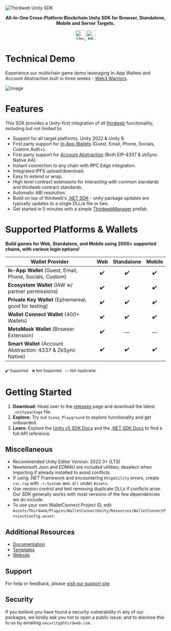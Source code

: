 ![Thirdweb Unity SDK](https://github.com/thirdweb-dev/unity-sdk/assets/43042585/0eb16b66-317b-462b-9eb1-9425c0929c96)

<p align="center">
  <strong>All-In-One Cross-Platform Blockchain Unity SDK for Browser, Standalone, Mobile and Server Targets.</strong>
</p>

<p align="center">
  <a href="https://portal.thirdweb.com/unity/v5">
    <img alt="Unity Documentation" src="https://img.shields.io/badge/Unity-Documentation-blue?logo=unity&style=for-the-badge" height="30">
  </a>
  <a href="https://portal.thirdweb.com/dotnet">
    <img alt=".NET Documentation" src="https://img.shields.io/badge/.NET-Documentation-purple?logo=dotnet&style=for-the-badge" height="30">
  </a>
</p>

# Technical Demo

Experience our multichain game demo leveraging In-App Wallets and Account Abstraction built in three weeks - [Web3 Warriors](https://web3warriors.thirdweb.com/).

![image](https://github.com/thirdweb-dev/unity-sdk/assets/43042585/171198b2-83e7-4c8a-951b-79126dd47abb)

# Features

This SDK provides a Unity-first integration of all [thirdweb](https://thirdweb.com) functionality, including but not limited to:

- Support for all target platforms, Unity 2022 & Unity 6.
- First party support for [In-App Wallets](https://portal.thirdweb.com/connect/wallet/overview) (Guest, Email, Phone, Socials, Custom Auth+).
- First party support for [Account Abstraction](https://portal.thirdweb.com/connect/account-abstraction/overview) (Both EIP-4337 & zkSync Native AA).
- Instant connection to any chain with RPC Edge integration.
- Integrated IPFS upload/download.
- Easy to extend or wrap.
- High level contract extensions for interacting with common standards and thirdweb contract standards.
- Automatic ABI resolution.
- Build on top of thirdweb's [.NET SDK](https://portal.thirdweb.com/dotnet) - unity package updates are typically updates to a single DLL/a file or two.
- Get started in 5 minutes with a simple [ThirdwebManager](https://portal.thirdweb.com/unity/v5/thirdwebmanager) prefab.

# Supported Platforms & Wallets

**Build games for Web, Standalone, and Mobile using 2000+ supported chains, with various login options!**

| Wallet Provider                                              | Web | Standalone | Mobile |
| ------------------------------------------------------------ | :---: | :-----: | :----: |
| **In-App Wallet** (Guest, Email, Phone, Socials, Custom)     |  ✔️   |   ✔️    |   ✔️   |
| **Ecosystem Wallet** (IAW w/ partner permissions)            |  ✔️   |   ✔️    |   ✔️   |
| **Private Key Wallet** (Ephemereal, good for testing)        |  ✔️   |   ✔️    |   ✔️   |
| **Wallet Connect Wallet** (400+ Wallets)                     |  ✔️   |   ✔️    |   ✔️   |
| **MetaMask Wallet** (Browser Extension)                      |  ✔️   |    —    |   —    |
| **Smart Wallet** (Account Abstraction: 4337 & ZkSync Native) |  ✔️   |   ✔️    |   ✔️   |

<sub>✔️ Supported</sub> &nbsp; <sub>❌ Not Supported</sub> &nbsp; <sub>— Not Applicable</sub>

# Getting Started

1. **Download:** Head over to the [releases](https://github.com/thirdweb-dev/unity-sdk/releases) page and download the latest `.unitypackage` file.
2. **Explore:** Try out `Scene_Playground` to explore functionality and get onboarded.
3. **Learn:** Explore the [Unity v5 SDK Docs](https://portal.thirdweb.com/unity/v5) and the [.NET SDK Docs](https://portal.thirdweb.com/dotnet) to find a full API reference.

## Miscellaneous

- Recommended Unity Editor Version: 2022.3+ (LTS)
- Newtonsoft.Json and EDM4U are included utilities; deselect when importing if already installed to avoid conflicts.
- If using .NET Framework and encountering `HttpUtility` errors, create `csc.rsp` with `-r:System.Web.dll` under `Assets`.
- Use version control and test removing duplicate DLLs if conflicts arise. Our SDK generally works with most versions of the few dependencies we do include.
- To use your own WalletConnect Project ID, edit `Assets/Thirdweb/Plugins/WalletConnectUnity/Resources/WalletConnectProjectConfig.asset`.

## Additional Resources

- [Documentation](https://portal.thirdweb.com/unity/v5)
- [Templates](https://thirdweb.com/templates)
- [Website](https://thirdweb.com)

## Support

For help or feedback, please [visit our support site](https://thirdweb.com/support)

## Security

If you believe you have found a security vulnerability in any of our packages, we kindly ask you not to open a public issue; and to disclose this to us by emailing `security@thirdweb.com`.
